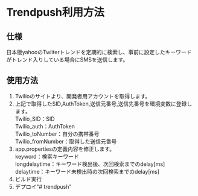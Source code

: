 # Trendpush利用方法

## 仕様
日本版yahooのTwiiterトレンドを定期的に検索し、事前に設定したキーワードがトレンド入りしている場合にSMSを送信します。

## 使用方法
1. Twilioのサイトより、開発者用アカウントを取得します。
1. 上記で取得したSID,AuthToken,送信元番号,送信先番号を環境変数に登録します。<br>
  Twilio_SID：SID<br>
  Twilio_auth：AuthToken<br>
  Twilio_toNumber：自分の携帯番号<br>
  Twilio_fromNumber：取得した送信元番号<br>
1. app.propertiesの定義内容を修正します。<br>
  keyword：検索キーワード<br>
  longdelaytime：キーワード検出後、次回検索までのdelay[ms]<br>
  delaytime：キーワード未検出時の次回検索までのdelay[ms]
1. ビルド実行
1. デプロイ"# trendpush" 
